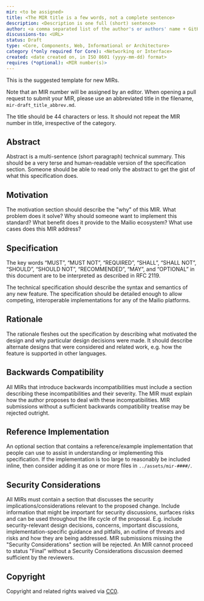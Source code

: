 ```yaml
---
mir: <to be assigned>
title: <The MIR title is a few words, not a complete sentence>
description: <Description is one full (short) sentence>
author: <a comma separated list of the author's or authors' name + GitHub username (in parenthesis), or name and email (in angle brackets).  Example, FirstName LastName (@GitHubUsername), FirstName LastName <foo@bar.com>, FirstName (@GitHubUsername) and GitHubUsername (@GitHubUsername)>
discussions-to: <URL>
status: Draft
type: <Core, Components, Web, Informational or Architecture>
category (*only required for Core): <Networking or Interface>
created: <date created on, in ISO 8601 (yyyy-mm-dd) format>
requires (*optional): <MIR number(s)>
---
```


This is the suggested template for new MIRs.

Note that an MIR number will be assigned by an editor. When opening a pull request to submit your MIR, please use an abbreviated title in the filename, `mir-draft_title_abbrev.md`.

The title should be 44 characters or less. It should not repeat the MIR number in title, irrespective of the category. 

## Abstract
Abstract is a multi-sentence (short paragraph) technical summary. This should be a very terse and human-readable version of the specification section. Someone should be able to read only the abstract to get the gist of what this specification does.


## Motivation
The motivation section should describe the "why" of this MIR. What problem does it solve? Why should someone want to implement this standard? What benefit does it provide to the Mailio ecosystem? What use cases does this MIR address?

## Specification
The key words “MUST”, “MUST NOT”, “REQUIRED”, “SHALL”, “SHALL NOT”, “SHOULD”, “SHOULD NOT”, “RECOMMENDED”, “MAY”, and “OPTIONAL” in this document are to be interpreted as described in RFC 2119.

The technical specification should describe the syntax and semantics of any new feature. The specification should be detailed enough to allow competing, interoperable implementations for any of the Mailio platforms. 

## Rationale
The rationale fleshes out the specification by describing what motivated the design and why particular design decisions were made. It should describe alternate designs that were considered and related work, e.g. how the feature is supported in other languages.

## Backwards Compatibility
All MIRs that introduce backwards incompatibilities must include a section describing these incompatibilities and their severity. The MIR must explain how the author proposes to deal with these incompatibilities. MIR submissions without a sufficient backwards compatibility treatise may be rejected outright.

## Reference Implementation
An optional section that contains a reference/example implementation that people can use to assist in understanding or implementing this specification. If the implementation is too large to reasonably be included inline, then consider adding it as one or more files in `../assets/mir-####/`.


## Security Considerations
All MIRs must contain a section that discusses the security implications/considerations relevant to the proposed change. Include information that might be important for security discussions, surfaces risks and can be used throughout the life cycle of the proposal. E.g. include security-relevant design decisions, concerns, important discussions, implementation-specific guidance and pitfalls, an outline of threats and risks and how they are being addressed. MIR submissions missing the "Security Considerations" section will be rejected. An MIR cannot proceed to status "Final" without a Security Considerations discussion deemed sufficient by the reviewers.

## Copyright
Copyright and related rights waived via [CC0](https://creativecommons.org/publicdomain/zero/1.0/).

